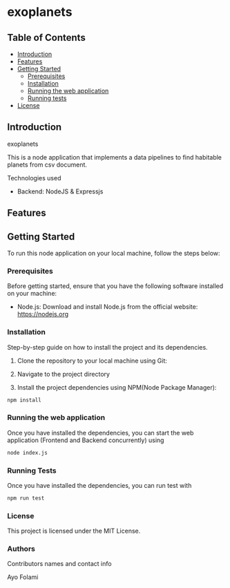 # exoplanets

## Table of Contents

- [Introduction](#introduction)
- [Features](#features)
- [Getting Started](#getting-started)
  - [Prerequisites](#prerequisites)
  - [Installation](#installation)
  - [Running the web application](#running-the-web-application)
  - [Running tests](#running-test)
- [License](#license)

## Introduction

exoplanets

This is a node application that implements a data pipelines to find habitable planets from csv document.

Technologies used


- Backend: NodeJS & Expressjs 


## Features

## Getting Started

To run this node application on your local machine, follow the steps below:

### Prerequisites

Before getting started, ensure that you have the following software installed on your machine:

- Node.js: Download and install Node.js from the official website: https://nodejs.org


### Installation

Step-by-step guide on how to install the project and its dependencies.

1. Clone the repository to your local machine using Git:

2. Navigate to the project directory

3. Install the project dependencies using NPM(Node Package Manager):

```bash
npm install
```

### Running the web application

Once you have installed the dependencies, you can start the web application (Frontend and Backend concurrently) using

```bash
node index.js
```

### Running Tests

Once you have installed the dependencies, you can run test with


```bash
npm run test
```

### License

This project is licensed under the MIT License.

### Authors

Contributors names and contact info

Ayo Folami
